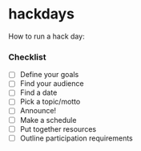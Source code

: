 # hackdays

How to run a hack day:


### Checklist

- [ ] Define your goals
- [ ] Find your audience
- [ ] Find a date
- [ ] Pick a topic/motto
- [ ] Announce!
- [ ] Make a schedule
- [ ] Put together resources
- [ ] Outline participation requirements
